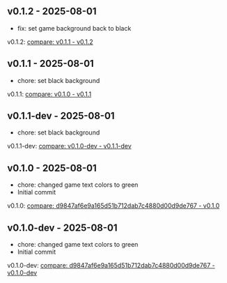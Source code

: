 ## v0.1.2 - 2025-08-01

- fix: set game background back to black

v0.1.2: [compare: v0.1.1 - v0.1.2](../../compare/v0.1.1...v0.1.2)
## v0.1.1 - 2025-08-01

- chore:  set black background

v0.1.1: [compare: v0.1.0 - v0.1.1](../../compare/v0.1.0...v0.1.1)
## v0.1.1-dev - 2025-08-01

- chore:  set black background

v0.1.1-dev: [compare: v0.1.0-dev - v0.1.1-dev](../../compare/v0.1.0-dev...v0.1.1-dev)
## v0.1.0 - 2025-08-01

- chore: changed game text colors to green
- Initial commit

v0.1.0: [compare: d9847af6e9a165d51b712dab7c4880d00d9de767 - v0.1.0](../../compare/d9847af6e9a165d51b712dab7c4880d00d9de767...v0.1.0)
## v0.1.0-dev - 2025-08-01

- chore: changed game text colors to green
- Initial commit

v0.1.0-dev: [compare: d9847af6e9a165d51b712dab7c4880d00d9de767 - v0.1.0-dev](../../compare/d9847af6e9a165d51b712dab7c4880d00d9de767...v0.1.0-dev)

